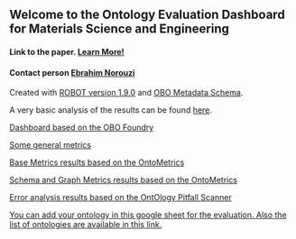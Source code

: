 ## Welcome to the Ontology Evaluation Dashboard for Materials Science and Engineering

#### Link to the paper. [Learn More!](https://ebrahimnorouzi.github.io/mseo.github.io/dashboard/about.html)

#### Contact person [Ebrahim Norouzi](https://www.fiz-karlsruhe.de/en/forschung/lebenslauf-und-publikationen-ebrahim-norouzi)

Created with [ROBOT version 1.9.0](http://robot.obolibrary.org/) and [OBO Metadata Schema](https://github.com/OBOFoundry/OBO-Dashboard/commit/b88e6f1fe9e7c6683b97bbe32c384719ad834e12).

A very basic analysis of the results can be found [here](https://ebrahimnorouzi.github.io/mseo.github.io/dashboard/analysis.html).


[Dashboard based on the OBO Foundry](dashboard/index.html)

[Some general metrics](general.html)

[Base Metrics results based on the OntoMetrics](base_metrics.html)

[Schema and Graph Metrics results based on the OntoMetrics](schema_and_graph_metrics.html)

[Error analysis results based on the OntOlogy Pitfall Scanner](pitfalls.html)

[You can add your ontology in this google sheet for the evaluation. Also the list of ontologies are available in this link.](https://docs.google.com/spreadsheets/d/1I4Ye2lrAn68mrd9edq1m6CYx2DdWgDFx/edit?gid=2034850253#gid=2034850253)
